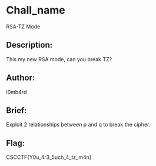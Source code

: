 # Chall_name 
RSA-TZ Mode

## Description: 
This my new RSA mode, can you break TZ?

## Author: 
l0mb4rd

## Brief: 
Exploit 2 relationships between p and q to break the cipher.

## Flag: 
CSCCTF{Y0u_4r3_5uch_4_tz_m4n}
